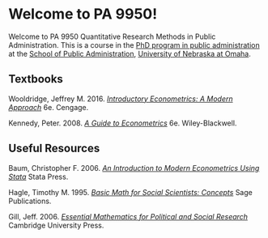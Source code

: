 # Welcome to PA 9950!
Welcome to PA 9950 Quantitative Research Methods in Public Administration. This is a course in the [PhD program in public administration](http://www.unomaha.edu/college-of-public-affairs-and-community-service/public-administration/academics/phd.php) at the [School of Public Administration](http://spa.unomaha.edu), [University of Nebraska at Omaha](http://www.unomaha.edu). 

## Textbooks
Wooldridge, Jeffrey M. 2016. [*Introductory Econometrics: A Modern Approach*](https://www.amazon.com/Introductory-Econometrics-Modern-Approach-Economics/dp/130527010X) 6e. Cengage.

Kennedy, Peter. 2008. [*A Guide to Econometrics*](https://www.amazon.com/Guide-Econometrics-6th-Peter-Kennedy/dp/1405182571) 6e. Wiley-Blackwell.

## Useful Resources
Baum, Christopher F. 2006. [*An Introduction to Modern Econometrics Using Stata*](http://www.stata.com/bookstore/modern-econometrics-stata/) Stata Press. 

Hagle, Timothy M. 1995. [*Basic Math for Social Scientists: Concepts*](https://www.amazon.com/Basic-Math-Social-Scientists-Quantitative/dp/0803958757/) Sage Publications.

Gill, Jeff. 2006. [*Essential Mathematics for Political and Social Research*](https://www.amazon.com/Essential-Mathematics-Political-Research-Analytical/dp/052168403X) Cambridge University Press.
